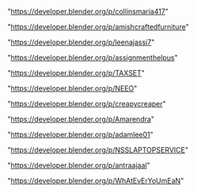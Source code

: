 "https://developer.blender.org/p/collinsmaria417"

"https://developer.blender.org/p/amishcraftedfurniture"

"https://developer.blender.org/p/leenajassi7"

"https://developer.blender.org/p/assignmenthelpus"

"https://developer.blender.org/p/TAXSET"

"https://developer.blender.org/p/NEEO"

"https://developer.blender.org/p/creapycreaper"

"https://developer.blender.org/p/Amarendra"

"https://developer.blender.org/p/adamlee01"

"https://developer.blender.org/p/NSSLAPTOPSERVICE"

"https://developer.blender.org/p/antraajaal"

"https://developer.blender.org/p/WhAtEvErYoUmEaN"

 

